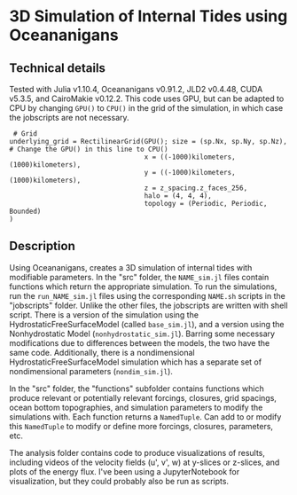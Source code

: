 # 3D Simulation of Internal Tides using Oceananigans

## Technical details
Tested with Julia v1.10.4, Oceananigans v0.91.2, JLD2 v0.4.48, CUDA v5.3.5, and CairoMakie v0.12.2. This code uses GPU, but can be adapted to CPU by changing `GPU()` to `CPU()` in the grid of the simulation, in which case the jobscripts are not necessary. 

```
 # Grid
underlying_grid = RectilinearGrid(GPU(); size = (sp.Nx, sp.Ny, sp.Nz), # Change the GPU() in this line to CPU()
                                  x = ((-1000)kilometers, (1000)kilometers),
                                  y = ((-1000)kilometers, (1000)kilometers),
                                  z = z_spacing.z_faces_256,
                                  halo = (4, 4, 4),
                                  topology = (Periodic, Periodic, Bounded)
)
```

## Description
Using Oceananigans, creates a 3D simulation of internal tides with modifiable parameters. In the "src" folder, the `NAME_sim.jl` files contain functions which return the appropriate simulation. To run the simulations, run the `run_NAME_sim.jl` files using the corresponding `NAME.sh` scripts in the "jobscripts" folder. Unlike the other files, the jobscripts are written with shell script. There is a version of the simulation using the HydrostaticFreeSurfaceModel (called `base_sim.jl`), and a version using the Nonhydrostatic Model (`nonhydrostatic_sim.jl`). Barring some necessary modifications due to differences between the models, the two have the same code. Additionally, there is a nondimensional HydrostaticFreeSurfaceModel simulation which has a separate set of nondimensional parameters (`nondim_sim.jl`). 

In the "src" folder, the "functions" subfolder contains functions which produce relevant or potentially relevant forcings, closures, grid spacings, ocean bottom topographies, and simulation parameters to modify the simulations with. Each function returns a `NamedTuple`. Can add to or modify this `NamedTuple` to modify or define more forcings, closures, parameters, etc. 

The analysis folder contains code to produce visualizations of results, including videos of the velocity fields (u', v', w) at y-slices or z-slices, and plots of the energy flux. I've been using a JupyterNotebook for visualization, but they could probably also be run as scripts. 
